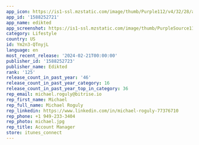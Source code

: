 ```yaml
---
app_icon: https://is1-ssl.mzstatic.com/image/thumb/Purple112/v4/32/28/a9/3228a96f-e9cc-bc76-9696-ce4393ab0204/AppIcon-0-0-1x_U007emarketing-0-10-0-85-220.png/1024x1024bb.png
app_id: '1588252721'
app_name: edikted
app_screenshot: https://is1-ssl.mzstatic.com/image/thumb/PurpleSource116/v4/b8/8d/b8/b88db83b-52fc-e978-dc16-379bf098821d/c4d7dfe1-d450-441e-bcad-d56b419721e2_AppStore01.jpg/1242x2688bb.png
category: Lifestyle
country: US
id: Ym2n3-QTnyjL
language: en
most_recent_release: '2024-02-21T00:00:00'
publisher_id: '1588252723'
publisher_name: Edikted
rank: '125'
release_count_in_past_year: '46'
release_count_in_past_year_category: 16
release_count_in_past_year_top_in_category: 36
rep_email: michael.roguly@bitrise.io
rep_first_name: Michael
rep_full_name: Michael Roguly
rep_linkedin: https://www.linkedin.com/in/michael-roguly-77376710
rep_phone: +1 949-233-3404
rep_photo: michael.jpg
rep_title: Account Manager
store: itunes_connect
---
```

